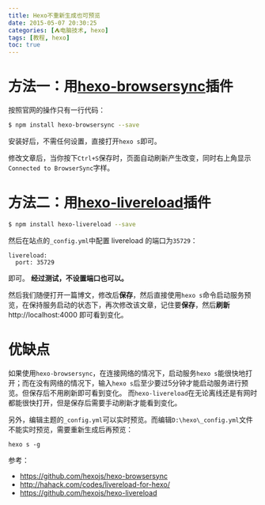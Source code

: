 ```yaml
---
title: Hexo不重新生成也可预览
date: 2015-05-07 20:30:25
categories: [⛺电脑技术, hexo]
tags: [教程, hexo]
toc: true
---
```


# 方法一：用[hexo-browsersync][1]插件
按照官网的操作只有一行代码：
``` bash
$ npm install hexo-browsersync --save
```
安装好后，不需任何设置，直接打开`hexo s`即可。

修改文章后，当你按下`Ctrl+S`保存时，页面自动刷新产生改变，同时右上角显示`Connected to BrowserSync`字样。



<!--more-->


# 方法二：用[hexo-livereload][2]插件
``` bash
$ npm install hexo-livereload --save
```
然后在站点的`_config.yml`中配置 livereload 的端口为`35729`：
```
livereload:
  port: 35729
```
即可。
**经过测试，不设置端口也可以。**

然后我们随便打开一篇博文，修改后**保存**，然后直接使用`hexo s`命令启动服务预览，在保持服务启动的状态下，再次修改该文章，记住要**保存**，然后**刷新**http://localhost:4000 即可看到变化。

# 优缺点
如果使用`hexo-browsersync`，在连接网络的情况下，启动服务`hexo s`能很快地打开；而在没有网络的情况下，输入`hexo s`后至少要过5分钟才能启动服务进行预览。但保存后不用刷新即可看到变化。
而`hexo-livereload`在无论离线还是有网时都能很快打开，但是保存后需要手动刷新才能看到变化。

另外，编辑主题的`_config.yml`可以实时预览。而编辑`D:\hexo\_config.yml`文件不能实时预览，需要重新生成后再预览：
```
hexo s -g
```



参考：

 - https://github.com/hexojs/hexo-browsersync
 - http://hahack.com/codes/livereload-for-hexo/
 - https://github.com/hexojs/hexo-livereload


  [1]: https://github.com/hexojs/hexo-browsersync
  [2]: https://github.com/hexojs/hexo-livereload